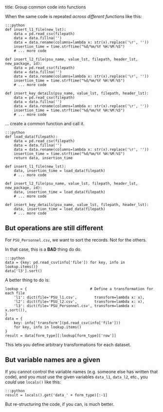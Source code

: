 title: Group common code into functions

When the same code is repeated *across different functions* like this:

    :::python
    def insert_l1_file(new_lst):
        data = pd.read_csv(filepath)
        data = data.fillna('')
        data = data.rename(columns=lambda x: str(x).replace('\r', ''))
        insertion_time = time.strftime("%d/%m/%Y %H:%M:%S")
        # ... more code

    def insert_l2_file(psu_name, value_lst, filepath, header_lst, new_package, id):
        data = pd.read_csv(filepath)
        data = data.fillna('')
        data = data.rename(columns=lambda x: str(x).replace('\r', ''))
        insertion_time = time.strftime("%d/%m/%Y %H:%M:%S")
        # ... more code

    def insert_key_details(psu_name, value_lst, filepath, header_lst):
        data = pd.read_csv(filepath)
        data = data.fillna('')
        data = data.rename(columns=lambda x: str(x).replace('\r', ''))
        insertion_time = time.strftime("%d/%m/%Y %H:%M:%S")
        # ... more code

... create a common function and call it.

    :::python
    def load_data(filepath):
        data = pd.read_csv(filepath)
        data = data.fillna('')
        data = data.rename(columns=lambda x: str(x).replace('\r', ''))
        insertion_time = time.strftime("%d/%m/%Y %H:%M:%S")
        return data, insertion_time

    def insert_l1_file(new_lst):
        data, insertion_time = load_data(filepath)
        # ... more code

    def insert_l2_file(psu_name, value_lst, filepath, header_lst, new_package, id):
        data, insertion_time = load_data(filepath)
        # ... more code

    def insert_key_details(psu_name, value_lst, filepath, header_lst):
        data, insertion_time = load_data(filepath)
        # ... more code


## But operations are still different

For `PSU_Personnel.csv`, we want to sort the records. Not for the others.

In that case, this is a **BAD** thing do do.

    :::python
    data = {key: pd.read_csv(info['file']) for key, info in lookup.items()}
    data['l3'].sort()

A better thing to do is:

    lookup = {                             # Define a transformation for each file
        'l1': dict(file='PSU_l1.csv',        transform=lambda x: x),
        'l2': dict(file='PSU_l2.csv',        transform=lambda x: x),
        'l3': dict(file='PSU_Personnel.csv', transform=lambda x: x.sort()),
    }
    data = {
        key: info['transform'](pd.read_csv(info['file']))
        for key, info in lookup.items()
    }
    result = data[form_type][:lookup[form_type]['row']]

This lets you define arbitrary transformations for each dataset.

## But variable names are a given

If you cannot control the variable names (e.g. someone else has written that
code), and you *must* use the given variables `data_l1`, `data_l2`, etc., you
*could* use `locals()` like this:

    :::python
    result = locals().get('data_' + form_type)[:-1]

But re-structuring the code, if you can, is much better.
